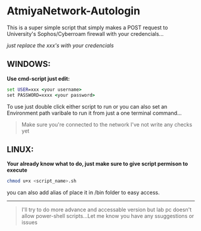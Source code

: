 # AtmiyaNetwork-Autologin

This is a super simple script that simply makes a POST request to University's Sophos/Cyberroam firewall with your credencials...

*just replace the xxx's with your credencials*

## WINDOWS:

**Use cmd-script just edit:**
```cmd
set USER=xxx <your username>
set PASSWORD=xxxx <your password>
```

To use just double click either script to run or you can also set an Environment path varibale to run it from just a one terminal command...

>Make sure you're connected to the network I've not write any checks yet

## LINUX:

**Your already know what to do, just make sure to give script permison to execute**

```sh
chmod u+x <script_name>.sh
```

you can also add alias of place it in /bin folder to easy access.

----------


>I'll try to do more advance and accessable version but lab pc doesn't allow power-shell scripts...Let me know you have any ssuggestions or issues